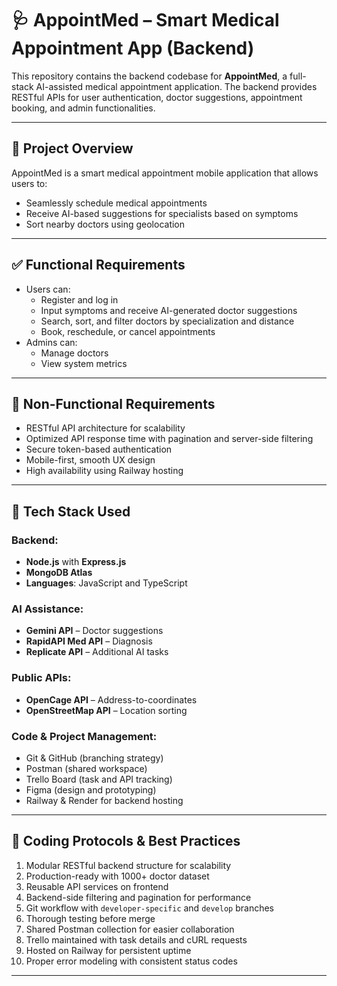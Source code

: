 # 🩺 AppointMed – Smart Medical Appointment App (Backend)

This repository contains the backend codebase for **AppointMed**, a full-stack AI-assisted medical appointment application. The backend provides RESTful APIs for user authentication, doctor suggestions, appointment booking, and admin functionalities.

---

## 📌 Project Overview

AppointMed is a smart medical appointment mobile application that allows users to:

- Seamlessly schedule medical appointments
- Receive AI-based suggestions for specialists based on symptoms
- Sort nearby doctors using geolocation

---

## ✅ Functional Requirements

- Users can:
  - Register and log in
  - Input symptoms and receive AI-generated doctor suggestions
  - Search, sort, and filter doctors by specialization and distance
  - Book, reschedule, or cancel appointments
- Admins can:
  - Manage doctors
  - View system metrics

---

## 🔐 Non-Functional Requirements

- RESTful API architecture for scalability
- Optimized API response time with pagination and server-side filtering
- Secure token-based authentication
- Mobile-first, smooth UX design
- High availability using Railway hosting

---

## 🧱 Tech Stack Used

### Backend:
- **Node.js** with **Express.js**
- **MongoDB Atlas**
- **Languages**: JavaScript and TypeScript

### AI Assistance:
- **Gemini API** – Doctor suggestions
- **RapidAPI Med API** – Diagnosis
- **Replicate API** – Additional AI tasks

### Public APIs:
- **OpenCage API** – Address-to-coordinates
- **OpenStreetMap API** – Location sorting

### Code & Project Management:
- Git & GitHub (branching strategy)
- Postman (shared workspace)
- Trello Board (task and API tracking)
- Figma (design and prototyping)
- Railway & Render for backend hosting

---

## 📏 Coding Protocols & Best Practices

1. Modular RESTful backend structure for scalability
2. Production-ready with 1000+ doctor dataset
3. Reusable API services on frontend
4. Backend-side filtering and pagination for performance
5. Git workflow with `developer-specific` and `develop` branches
6. Thorough testing before merge
7. Shared Postman collection for easier collaboration
8. Trello maintained with task details and cURL requests
9. Hosted on Railway for persistent uptime
10. Proper error modeling with consistent status codes

---

